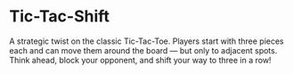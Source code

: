 # Tic-Tac-Shift
A strategic twist on the classic Tic-Tac-Toe. Players start with three pieces each and can move them around the board — but only to adjacent spots. Think ahead, block your opponent, and shift your way to three in a row!
